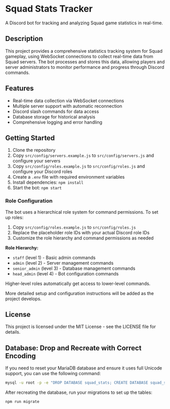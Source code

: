 # Squad Stats Tracker

A Discord bot for tracking and analyzing Squad game statistics in real-time.

## Description

This project provides a comprehensive statistics tracking system for Squad gameplay, using WebSocket connections to collect real-time data from Squad servers. The bot processes and stores this data, allowing players and server administrators to monitor performance and progress through Discord commands.

## Features

- Real-time data collection via WebSocket connections
- Multiple server support with automatic reconnection
- Discord slash commands for data access
- Database storage for historical analysis
- Comprehensive logging and error handling

## Getting Started

1. Clone the repository
2. Copy `src/config/servers.example.js` to `src/config/servers.js` and configure your servers
3. Copy `src/config/roles.example.js` to `src/config/roles.js` and configure your Discord roles
4. Create a `.env` file with required environment variables
5. Install dependencies: `npm install`
6. Start the bot: `npm start`

### Role Configuration

The bot uses a hierarchical role system for command permissions. To set up roles:

1. Copy `src/config/roles.example.js` to `src/config/roles.js`
2. Replace the placeholder role IDs with your actual Discord role IDs
3. Customize the role hierarchy and command permissions as needed

**Role Hierarchy:**
- `staff` (level 1) - Basic admin commands
- `admin` (level 2) - Server management commands  
- `senior_admin` (level 3) - Database management commands
- `head_admin` (level 4) - Bot configuration commands

Higher-level roles automatically get access to lower-level commands.

More detailed setup and configuration instructions will be added as the project develops.

## License

This project is licensed under the MIT License - see the LICENSE file for details.

## Database: Drop and Recreate with Correct Encoding

If you need to reset your MariaDB database and ensure it uses full Unicode support, you can use the following command:

```sh
mysql -u root -p -e "DROP DATABASE squad_stats; CREATE DATABASE squad_stats CHARACTER SET utf8mb4 COLLATE utf8mb4_unicode_ci;"
```

After recreating the database, run your migrations to set up the tables:

```sh
npm run migrate
``` 